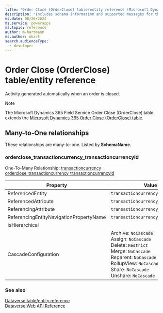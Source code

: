```yaml
---
title: "Order Close (OrderClose) table/entity reference (Microsoft Dynamics 365 Field Service)"
description: "Includes schema information and supported messages for the Order Close (OrderClose) table/entity with Microsoft Dynamics 365 Field Service."
ms.date: 08/26/2024
ms.service: powerapps
ms.topic: reference
author: m-hartmann
ms.author: mhart
search.audienceType: 
  - developer
---
```


# Order Close (OrderClose) table/entity reference

Activity generated automatically when an order is closed.

> [!NOTE]
> The Microsoft Dynamics 365 Field Service Order Close (OrderClose) table extends the [Microsoft Dynamics 365 Order Close (OrderClose) table](/dynamics365/developer/entities/orderclose).




## Many-to-One relationships

These relationships are many-to-one. Listed by **SchemaName**.

### <a name="BKMK_orderclose_transactioncurrency_transactioncurrencyid"></a> orderclose_transactioncurrency_transactioncurrencyid

One-To-Many Relationship: [transactioncurrency orderclose_transactioncurrency_transactioncurrencyid](transactioncurrency.md#BKMK_orderclose_transactioncurrency_transactioncurrencyid)

|Property|Value|
|---|---|
|ReferencedEntity|`transactioncurrency`|
|ReferencedAttribute|`transactioncurrencyid`|
|ReferencingAttribute|`transactioncurrencyid`|
|ReferencingEntityNavigationPropertyName|`transactioncurrencyid_orderclose`|
|IsHierarchical||
|CascadeConfiguration|Archive: `NoCascade`<br />Assign: `NoCascade`<br />Delete: `Restrict`<br />Merge: `NoCascade`<br />Reparent: `NoCascade`<br />RollupView: `NoCascade`<br />Share: `NoCascade`<br />Unshare: `NoCascade`|



### See also

[Dataverse table/entity reference](../about-entity-reference.md)  
[Dataverse Web API Reference](/power-apps/developer/data-platform/webapi/reference/about)   

